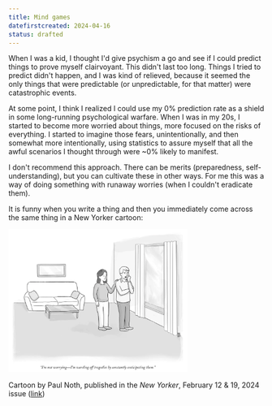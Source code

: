 ```yaml
---
title: Mind games
datefirstcreated: 2024-04-16
status: drafted
---
```



When I was a kid, I thought I'd give psychism a go and see if I could predict things to prove myself clairvoyant.  This didn't last too long.  Things I tried to predict didn't happen, and I was kind of relieved, because it seemed the only things that were predictable (or unpredictable, for that matter) were catastrophic events.

At some point, I think I realized I could use my 0% prediction rate as a shield in some long-running psychological warfare.  When I was in my 20s, I started to become more worried about things, more focused on the risks of everything.  I started to imagine those fears, unintentionally, and then somewhat more intentionally, using statistics to assure myself that all the awful scenarios I thought through were ~0% likely to manifest.

I don't recommend this approach.  There can be merits (preparedness, self-understanding), but you can cultivate these in other ways.  For me this was a way of doing something with runaway worries (when I couldn't eradicate them).

It is funny when you write a thing and then you immediately come across the same thing in a New Yorker cartoon:

<img src="https://raw.githubusercontent.com/agiovine/agiovine.github.io/main/assets/Noth-2024-worrying.png" alt = "Noth cartoon" width="70%" height="70%">

Cartoon by Paul Noth, published in the *New Yorker*, February 12 & 19, 2024 issue ([link](https://www.newyorker.com/cartoon/a26580))